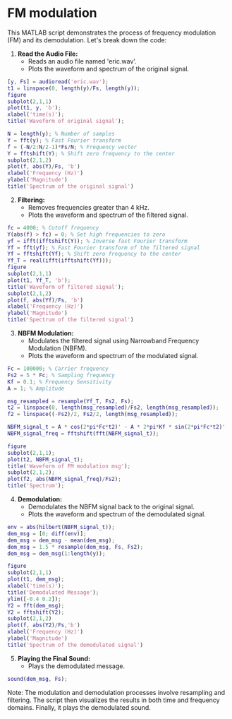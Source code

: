 # FM modulation

This MATLAB script demonstrates the process of frequency modulation (FM) and its demodulation. Let's break down the code:

1. **Read the Audio File:**
   - Reads an audio file named 'eric.wav'.
   - Plots the waveform and spectrum of the original signal.

```matlab
[y, Fs] = audioread('eric.wav');
t1 = linspace(0, length(y)/Fs, length(y));
figure
subplot(2,1,1)
plot(t1, y, 'b');
xlabel('time(s)');
title('Waveform of original signal');

N = length(y); % Number of samples
Y = fft(y); % Fast Fourier transform
f = (-N/2:N/2-1)*Fs/N; % Frequency vector
Y = fftshift(Y); % Shift zero frequency to the center
subplot(2,1,2)
plot(f, abs(Y)/Fs, 'b')
xlabel('Frequency (Hz)')
ylabel('Magnitude')
title('Spectrum of the original signal')
```

2. **Filtering:**
   - Removes frequencies greater than 4 kHz.
   - Plots the waveform and spectrum of the filtered signal.

```matlab
fc = 4000; % Cutoff frequency
Y(abs(f) > fc) = 0; % Set high frequencies to zero
yf = ifft(ifftshift(Y)); % Inverse fast Fourier transform
Yf = fft(yf); % Fast Fourier transform of the filtered signal
Yf = fftshift(Yf); % Shift zero frequency to the center
Yf_T = real(ifft(ifftshift(Yf)));
figure
subplot(2,1,1)
plot(t1, Yf_T, 'b');
title('Waveform of filtered signal');
subplot(2,1,2)
plot(f, abs(Yf)/Fs, 'b')
xlabel('Frequency (Hz)')
ylabel('Magnitude')
title('Spectrum of the filtered signal')
```

3. **NBFM Modulation:**
   - Modulates the filtered signal using Narrowband Frequency Modulation (NBFM).
   - Plots the waveform and spectrum of the modulated signal.

```matlab
Fc = 100000; % Carrier frequency
Fs2 = 5 * Fc; % Sampling frequency
Kf = 0.1; % Frequency Sensitivity
A = 1; % Amplitude

msg_resampled = resample(Yf_T, Fs2, Fs);
t2 = linspace(0, length(msg_resampled)/Fs2, length(msg_resampled));
f2 = linspace((-Fs2)/2, Fs2/2, length(msg_resampled));

NBFM_signal_t = A * cos(2*pi*Fc*t2)' - A * 2*pi*Kf * sin(2*pi*Fc*t2)' .* cumsum(msg_resampled);
NBFM_signal_freq = fftshift(fft(NBFM_signal_t));

figure
subplot(2,1,1);
plot(t2, NBFM_signal_t);
title('Waveform of FM modulation msg');
subplot(2,1,2);
plot(f2, abs(NBFM_signal_freq)/Fs2);
title('Spectrum');
```

4. **Demodulation:**
   - Demodulates the NBFM signal back to the original signal.
   - Plots the waveform and spectrum of the demodulated signal.

```matlab
env = abs(hilbert(NBFM_signal_t));
dem_msg = [0; diff(env)];
dem_msg = dem_msg - mean(dem_msg);
dem_msg = 1.5 * resample(dem_msg, Fs, Fs2);
dem_msg = dem_msg(1:length(y));

figure
subplot(2,1,1)
plot(t1, dem_msg); 
xlabel('time(s)');
title('Demodulated Message');
ylim([-0.4 0.2]);
Y2 = fft(dem_msg);
Y2 = fftshift(Y2);
subplot(2,1,2)
plot(f, abs(Y2)/Fs,'b')
xlabel('Frequency (Hz)')
ylabel('Magnitude')
title('Spectrum of the demodulated signal')
```

5. **Playing the Final Sound:**
   - Plays the demodulated message.

```matlab
sound(dem_msg, Fs);
```

Note: The modulation and demodulation processes involve resampling and filtering. The script then visualizes the results in both time and frequency domains. Finally, it plays the demodulated sound.